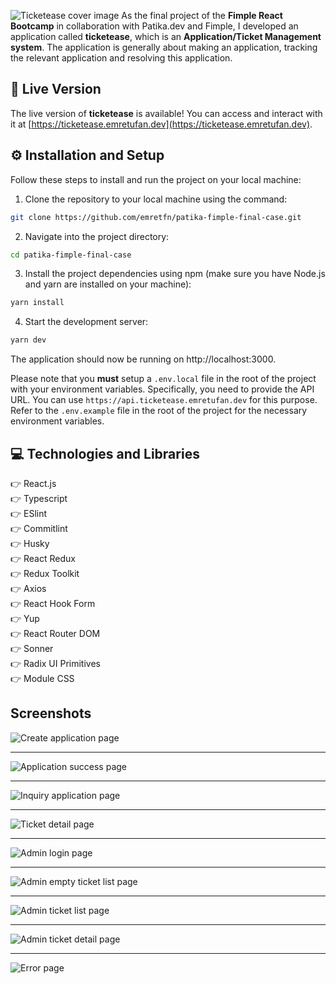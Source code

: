 ![Ticketease cover image](.github/_assets/cover.png)
As the final project of the **Fimple React Bootcamp** in collaboration with Patika.dev and Fimple, I developed an application called **ticketease**, which is an **Application/Ticket Management system**. The application is generally about making an application, tracking the relevant application and resolving this application.

## 🚀 Live Version

The live version of **ticketease** is available! You can access and interact with it at [https://ticketease.emretufan.dev](https://ticketease.emretufan.dev).

## ⚙️ Installation and Setup

Follow these steps to install and run the project on your local machine:

1. Clone the repository to your local machine using the command:

```bash
git clone https://github.com/emretfn/patika-fimple-final-case.git
```

2. Navigate into the project directory:

```bash
cd patika-fimple-final-case
```

3. Install the project dependencies using npm (make sure you have Node.js and yarn are installed on your machine):

```bash
yarn install
```

4. Start the development server:

```bash
yarn dev
```

The application should now be running on http://localhost:3000.

Please note that you **must** setup a `.env.local` file in the root of the project with your environment variables. Specifically, you need to provide the API URL. You can use `https://api.ticketease.emretufan.dev` for this purpose. Refer to the `.env.example` file in the root of the project for the necessary environment variables.

## 💻 Technologies and Libraries

👉 React.js <br/>
👉 Typescript <br/>
👉 ESlint <br/>
👉 Commitlint <br/>
👉 Husky <br/>
👉 React Redux <br/>
👉 Redux Toolkit <br/>
👉 Axios <br/>
👉 React Hook Form <br/>
👉 Yup <br/>
👉 React Router DOM <br/>
👉 Sonner <br/>
👉 Radix UI Primitives <br/>
👉 Module CSS <br/>

## Screenshots

![Create application page](.github/_assets/basvuru-olustur.png)

---

![Application success page](.github/_assets/basvuru-basarili.png)

---

![Inquiry application page](.github/_assets/basvuru-sorgula.png)

---

![Ticket detail page](.github/_assets/basvuru-detay.png)

---

![Admin login page](.github/_assets/admin.png)

---

![Admin empty ticket list page](.github/_assets/admin-basvuru-listesi-empty.png)

---

![Admin ticket list page](.github/_assets/admin-basvuru-listesi.png)

---

![Admin ticket detail page](.github/_assets/admin-basvuru-detay.png)

---

![Error page](.github/_assets/404.png)
